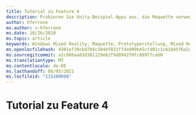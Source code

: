 ```yaml
---
title: Tutorial zu Feature 4
description: Probieren Sie Unity-Beispiel-Apps aus, die Maquette verwenden.
author: hferrone
ms.author: v-hferrone
ms.date: 10/26/2020
ms.topic: article
keywords: Windows Mixed Reality, Maquette, Prototyperstellung, Mixed Reality, Virtual Reality, VR, MR, Feedback, Feedback-Hub, Fehler
ms.openlocfilehash: 4301ef39cbd704c3844f831ffda909b45cfd01c1c61845f6a2aa54fa50f30cd4
ms.sourcegitcommit: a1c086aa83d381129e62f9d8942f0fc889ffcab0
ms.translationtype: MT
ms.contentlocale: de-DE
ms.lasthandoff: 08/05/2021
ms.locfileid: "115200098"
---
```

# <a name="feature-4-tutorial"></a>Tutorial zu Feature 4

<!-- TODO(Harrison/Stefan): Need cool header image from tutorial -->

<!-- TODO(Stefan): Create tutorial content and screenshots -->
